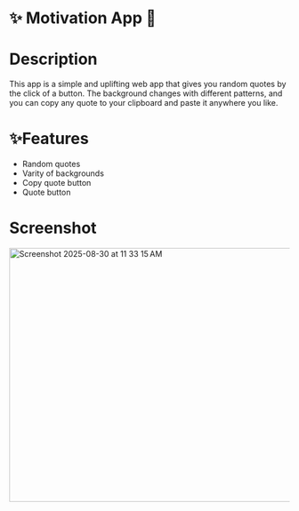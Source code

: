 # ✨ Motivation App 🌟

# Description
This app is a simple and uplifting web app that gives you random quotes by the click of a button.
The background changes with different patterns, and you can copy any quote to your clipboard and paste it anywhere you like.

# ✨Features
- Random quotes
- Varity of backgrounds
- Copy quote button
- Quote button

# Screenshot
<img width="708" height="457" alt="Screenshot 2025-08-30 at 11 33 15 AM" src="https://github.com/user-attachments/assets/ce663ca5-88e8-4560-8297-1024ae350b02" />








